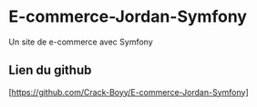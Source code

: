 # E-commerce-Jordan-Symfony
Un site de e-commerce avec Symfony

## Lien du github
[https://github.com/Crack-Boyy/E-commerce-Jordan-Symfony]
